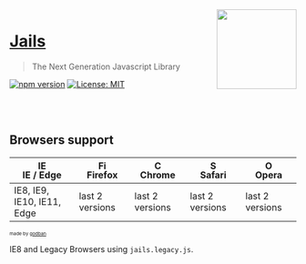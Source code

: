 <img align="right" src="https://jails-org.github.io/assets/jails.svg" width="140" height="140" />

# [Jails](https://jails-org.github.io)
> The Next Generation Javascript Library

[![npm version](https://badge.fury.io/js/jails-js.svg)](https://badge.fury.io/js/jails-js) [![License: MIT](https://img.shields.io/badge/License-MIT-yellow.svg)](https://opensource.org/licenses/MIT)

<br />
<br />

## Browsers support

| [<img src="https://raw.githubusercontent.com/godban/browsers-support-badges/master/src/images/edge.png" alt="IE / Edge" width="16px" height="16px" />](http://godban.github.io/browsers-support-badges/)</br>IE / Edge | [<img src="https://raw.githubusercontent.com/godban/browsers-support-badges/master/src/images/firefox.png" alt="Firefox" width="16px" height="16px" />](http://godban.github.io/browsers-support-badges/)</br>Firefox | [<img src="https://raw.githubusercontent.com/godban/browsers-support-badges/master/src/images/chrome.png" alt="Chrome" width="16px" height="16px" />](http://godban.github.io/browsers-support-badges/)</br>Chrome | [<img src="https://raw.githubusercontent.com/godban/browsers-support-badges/master/src/images/safari.png" alt="Safari" width="16px" height="16px" />](http://godban.github.io/browsers-support-badges/)</br>Safari | [<img src="https://raw.githubusercontent.com/godban/browsers-support-badges/master/src/images/opera.png" alt="Opera" width="16px" height="16px" />](http://godban.github.io/browsers-support-badges/)</br>Opera |
| --------- | --------- | --------- | --------- | --------- |
| IE8, IE9, IE10, IE11, Edge| last 2 versions| last 2 versions| last 2 versions| last 2 versions
<sup><sub><sub>made by <a href="https://godban.github.io">godban</a></sub></sub></sup>


IE8 and Legacy Browsers using `jails.legacy.js`.
